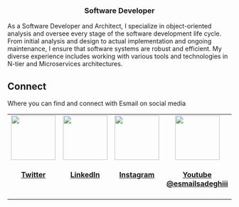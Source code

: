 <h3 align="center">Software Developer</h3>
<p>As a Software Developer and Architect, I specialize in object-oriented analysis and oversee every stage of the software development life cycle. From initial analysis and design to actual implementation and ongoing maintenance, I ensure that software systems are robust and efficient. My diverse experience includes working with various tools and technologies in N-tier and Microservices architectures.</p>

<h2>Connect</h2>
<p>Where you can find and connect with Esmail on social media</p>
<table width="100%">
  <tr>
     <td align="center" valign="top" width="17%">
        <a rel="me" href="https://twitter.com/EsmailSadeghih" target="_blank">
            <img src="https://www.habuma.com/img/twitter.png" height="100"/>
            <h4>Twitter</h4>
        </a>
    </td>
    <td align="center" valign="top" width="17%">
       <a rel="me" href="https://www.linkedin.com/in/dr-esmaeil-sadeghi" target="_blank">
            <img src="https://www.habuma.com/img/linkedin.png" height="100"/>
            <h4>LinkedIn</h4>
        </a>
    </td>
    <td align="center" valign="top" width="17%">
       <a rel="me" href="https://www.instagram.com/dr.esmail.sadeghi.h" target="_blank">
            <img src="https://upload.wikimedia.org/wikipedia/commons/a/a5/Instagram_icon.png" height="100"/>
            <h4>Instagram</h4>
        </a>
    </td>
    <td align="center" valign="top" width="17%">
       <a rel="me" href="https://www.youtube.com/@esmailsadeghiii" target="_blank">
            <img src="https://upload.wikimedia.org/wikipedia/commons/0/09/YouTube_full-color_icon_%282017%29.svg" height="100"/>
            <h4>Youtube <b>@esmailsadeghiii</b></h4>
        </a>
    </td>
  </tr>
</table>  




<!--
### Hi there 👋
**esmaeilsadeghijob/esmaeilsadeghijob** is a ✨ _special_ ✨ repository because its `README.md` (this file) appears on your GitHub profile.

Here are some ideas to get you started:

- 🔭 I’m currently working on ...
- 🌱 I’m currently learning ...
- 👯 I’m looking to collaborate on ...
- 🤔 I’m looking for help with ...
- 💬 Ask me about ...
- 📫 How to reach me: ...
- 😄 Pronouns: ...
- ⚡ Fun fact: ...
-->

